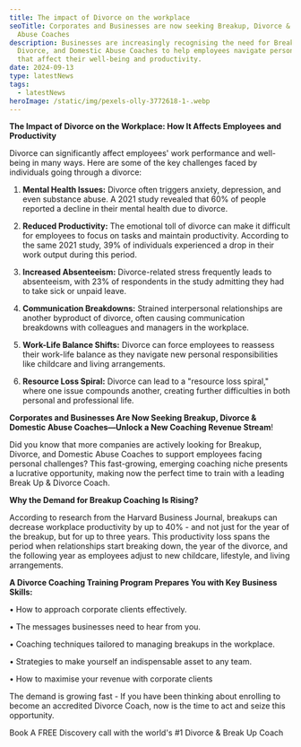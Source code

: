```yaml
---
title: The impact of Divorce on the workplace
seoTitle: Corporates and Businesses are now seeking Breakup, Divorce & Domestic
  Abuse Coaches
description: Businesses are increasingly recognising the need for Breakup,
  Divorce, and Domestic Abuse Coaches to help employees navigate personal crises
  that affect their well-being and productivity.
date: 2024-09-13
type: latestNews
tags:
  - latestNews
heroImage: /static/img/pexels-olly-3772618-1-.webp
---
```

**The Impact of Divorce on the Workplace: How It Affects Employees and Productivity**

Divorce can significantly affect employees' work performance and well-being in many ways. Here are some of the key challenges faced by individuals going through a divorce:

1.	**Mental Health Issues:** Divorce often triggers anxiety, depression, and even substance abuse. A 2021 study revealed that 60% of people reported a decline in their mental health due to divorce.

2.	**Reduced Productivity:** The emotional toll of divorce can make it difficult for employees to focus on tasks and maintain productivity. According to the same 2021 study, 39% of individuals experienced a drop in their work output during this period.

3.	**Increased Absenteeism:** Divorce-related stress frequently leads to absenteeism, with 23% of respondents in the study admitting they had to take sick or unpaid leave.

4.	**Communication Breakdowns:** Strained interpersonal relationships are another byproduct of divorce, often causing communication breakdowns with colleagues and managers in the workplace.

5.	**Work-Life Balance Shifts:** Divorce can force employees to reassess their work-life balance as they navigate new personal responsibilities like childcare and living arrangements.

6.	**Resource Loss Spiral:** Divorce can lead to a "resource loss spiral," where one issue compounds another, creating further difficulties in both personal and professional life.

**Corporates and Businesses Are Now Seeking Breakup, Divorce & Domestic Abuse Coaches—Unlock a New Coaching Revenue Stream**!

Did you know that more companies are actively looking for Breakup, Divorce, and Domestic Abuse Coaches to support employees facing personal challenges? This fast-growing, emerging coaching niche presents a lucrative opportunity, making now the perfect time to train with a leading Break Up & Divorce Coach.

**Why the Demand for Breakup Coaching Is Rising?**	

According to research from the Harvard Business Journal, breakups can decrease workplace productivity by up to 40% - and not just for the year of the breakup, but for up to three years. This productivity loss spans the period when relationships start breaking down, the year of the divorce, and the following year as employees adjust to new childcare, lifestyle, and living arrangements.

**A Divorce Coaching Training Program Prepares You with Key Business Skills:**

•	How to approach corporate clients effectively.

•	The messages businesses need to hear from you.

•	Coaching techniques tailored to managing breakups in the workplace.

•	Strategies to make yourself an indispensable asset to any team.

•	How to maximise your revenue with corporate clients

The demand is growing fast - If you have been thinking about enrolling to become an accredited Divorce Coach, now is the time to act and seize this opportunity.

Book A FREE Discovery call with the world's #1 Divorce & Break Up Coach
